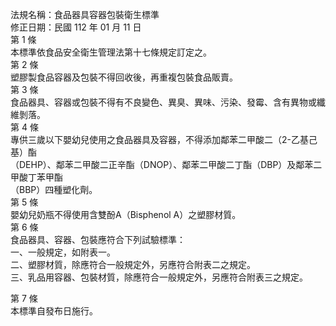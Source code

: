法規名稱：食品器具容器包裝衛生標準  
修正日期：民國 112 年 01 月 11 日  
第 1 條  
本標準依食品安全衛生管理法第十七條規定訂定之。  
第 2 條  
塑膠製食品容器及包裝不得回收後，再重複包裝食品販賣。  
第 3 條  
食品器具、容器或包裝不得有不良變色、異臭、異味、污染、發霉、含有異物或纖維剝落。  
第 4 條  
專供三歲以下嬰幼兒使用之食品器具及容器，不得添加鄰苯二甲酸二（2-乙基己基）酯  
（DEHP）、鄰苯二甲酸二正辛酯（DNOP）、鄰苯二甲酸二丁酯（DBP）及鄰苯二甲酸丁苯甲酯  
（BBP）四種塑化劑。  
第 5 條  
嬰幼兒奶瓶不得使用含雙酚A（Bisphenol A）之塑膠材質。  
第 6 條  
食品器具、容器、包裝應符合下列試驗標準：  
一、一般規定，如附表一。  
二、塑膠材質，除應符合一般規定外，另應符合附表二之規定。  
三、乳品用容器、包裝材質，除應符合一般規定外，另應符合附表三之規定。  


第 7 條  
本標準自發布日施行。  


